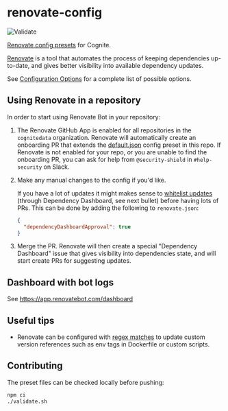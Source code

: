 # renovate-config

![Validate](https://github.com/cognitedata/renovate-config-public/workflows/Validate/badge.svg)

[Renovate config presets](https://docs.renovatebot.com/config-presets/)
for Cognite.

[Renovate](https://docs.renovatebot.com/) is a tool that automates the process
of keeping dependencies up-to-date, and gives better visibility into
available dependency updates.

See [Configuration Options](https://docs.renovatebot.com/configuration-options/)
for a complete list of possible options.

## Using Renovate in a repository

In order to start using Renovate Bot in your repository:

1. The Renovate GitHub App is enabled for all repositories in the
   `cognitedata` organization. Renovate will automatically create an
   onboarding PR that extends the [default.json](./default.json)
   config preset in this repo. If Renovate is not enabled for your repo,
   or you are unable to find the onboarding PR, you can ask for help
   from `@security-shield` in `#help-security` on Slack.

1. Make any manual changes to the config if you'd like.

   If you have a lot of updates it might makes sense to
   [whitelist updates](https://docs.renovatebot.com/configuration-options/#dependencydashboardapproval)
   (through Dependency Dashboard, see next bullet) before having lots of PRs.
   This can be done by adding the following to `renovate.json`:

   ```json
   {
     "dependencyDashboardApproval": true
   }
   ```

1. Merge the PR. Renovate will then create a special "Dependency Dashboard"
   issue that gives visibility into dependencies state, and will start
   create PRs for suggesting updates.

## Dashboard with bot logs

See https://app.renovatebot.com/dashboard

## Useful tips

- Renovate can be configured with [regex matches](https://docs.renovatebot.com/modules/manager/regex/)
  to update custom version references such as env tags in Dockerfile
  or custom scripts.

## Contributing

The preset files can be checked locally before pushing:

```bash
npm ci
./validate.sh
```

